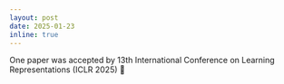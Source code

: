```yaml
---
layout: post
date: 2025-01-23 
inline: true
---
```


One paper was accepted by 13th International Conference on Learning Representations (ICLR 2025) :tada:

